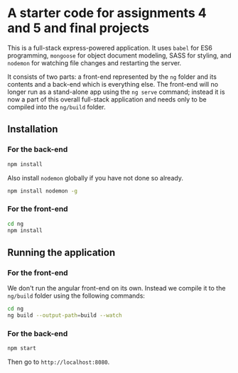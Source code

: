# A starter code for assignments 4 and 5 and final projects
This is a full-stack express-powered application. It uses `babel` for ES6 programming, `mongoose` for object document modeling, SASS for styling, and `nodemon` for watching file changes and restarting the server.

It consists of two parts: a front-end represented by the `ng` folder and its contents and a back-end which is everything else. The front-end will no longer run as a stand-alone app using the `ng serve` command; instead it is now a part of this overall full-stack application and needs only to be compiled into the `ng/build` folder.

## Installation
### For the back-end
```bash
npm install
```

Also install `nodemon` globally if you have not done so already.
```bash
npm install nodemon -g
```

### For the front-end
```bash
cd ng
npm install
```
## Running the application
### For the front-end
We don't run the angular front-end on its own. Instead we compile it to the `ng/build` folder using the following commands:

```bash
cd ng
ng build --output-path=build --watch
```

### For the back-end
```bash
npm start
```

Then go to `http://localhost:8080`.
